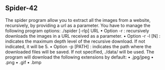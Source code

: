 ## Spider-42

The spider program allow you to extract all the images from a website, recursively, by
providing a url as a parameter.
You have to manage the following program options:
./spider [-rlp] URL
• Option -r : recursively downloads the images in a URL received as a parameter.
• Option -r -l [N] : indicates the maximum depth level of the recursive download.
If not indicated, it will be 5.
• Option -p [PATH] : indicates the path where the downloaded files will be saved.
If not specified, ./data/ will be used.
The program will download the following extensions by default:
• .jpg/jpeg
• .png
• .gif
• .bmp